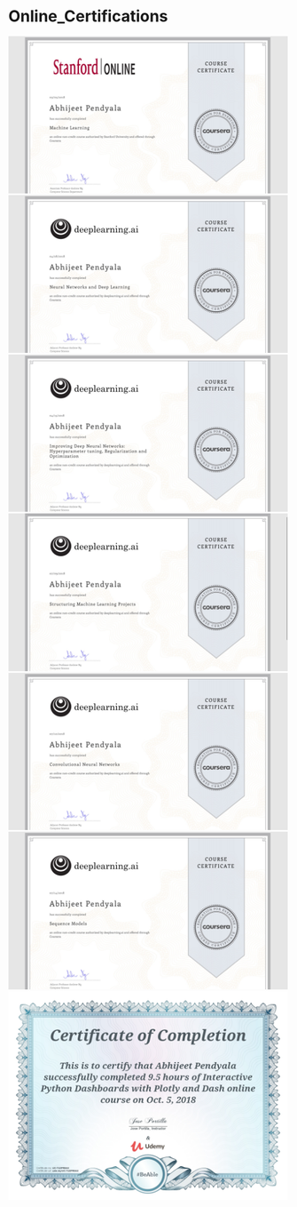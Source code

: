 # Online_Certifications
<img src= "Machine_Learning_Stanford.jpg" > 
<img src= "NeuralNetworks_Deeplearning.jpg" > 
<img src= "Improving_Deep_NeuralNetworks.jpg" > 
<img src= "Structuring_MachineLearning_Projects.jpg" > 
<img src= "Convolutional_NeuralNetworks.jpg" > 
<img src= "Sequence_Models.jpg" > 
<img src= "Interactive_Python_Dashboards_with_PlotlyandDash.jpg" > 


